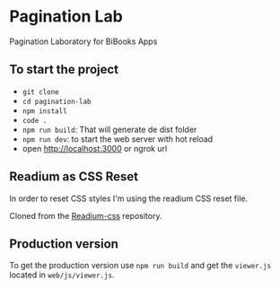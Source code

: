 # Pagination Lab

Pagination Laboratory for BiBooks Apps

## To start the project

- `git clone`
- `cd pagination-lab`
- `npm install`
- `code .`
- `npm run build`: That will generate de dist folder
- `npm run dev`: to start the web server with hot reload
- open [http://localhost:3000](http://localhost:3000) or ngrok url

## Readium as CSS Reset

In order to reset CSS styles I'm using the readium CSS reset file.

Cloned from the [Readium-css](https://github.com/readium/readium-css) repository.

## Production version

To get the production version use `npm run build` and get the `viewer.js` located in `web/js/viewer.js`.
